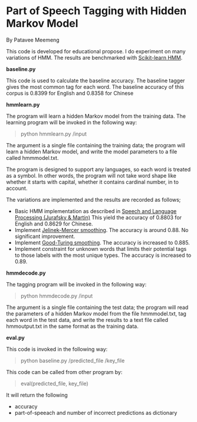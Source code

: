 # Part of Speech Tagging with Hidden Markov Model
By Patavee Meemeng

This code is developed for educational propose. I do experiment on many variations of HMM. The results are benchmarked with [Scikit-learn HMM](http://scikit-learn.sourceforge.net/stable/modules/hmm.html).

**baseline.py**

This code is used to calculate the baseline accuracy. The baseline tagger gives the most common tag for each word. The baseline accuracy of this corpus is 0.8399 for English and 0.8358 for Chinese


**hmmlearn.py**

The program will learn a hidden Markov model from the training data. The learning program will be invoked in the following way:

> python hmmlearn.py /input


The argument is a single file containing the training data; the program will learn a hidden Markov model, and write the model parameters to a file called hmmmodel.txt. 

The program is designed to support any languages, so each word is treated as a symbol. In other words, the program will not take word shape like whether it starts with capital, whether it contains cardinal number, in to account.

The variations are implemented and the results are recorded as follows;

* Basic HMM implementation as described in [Speech and Language Processing (Jurafsky & Martin)](https://web.stanford.edu/~jurafsky/slp3/10.pdf) This yield the accuracy of 0.8803 for English and 0.8629 for Chinese.
* Implement [Jelinek-Mercer smoothing](https://nlp.stanford.edu/~wcmac/papers/20050421-smoothing-tutorial.pdf). The accuracy is around 0.88. No significant improvement.
* Implement [Good-Turing smoothing](https://nlp.stanford.edu/~wcmac/papers/20050421-smoothing-tutorial.pdf). The accuracy is increased to 0.885.
* Implement constraint for unknown words that limits their potential tags to those labels with the most unique types. The accuracy is increased to 0.89.


**hmmdecode.py**

The tagging program will be invoked in the following way:

> python hmmdecode.py /input

The argument is a single file containing the test data; the program will read the parameters of a hidden Markov model from the file hmmmodel.txt, tag each word in the test data, and write the results to a text file called hmmoutput.txt in the same format as the training data.


**eval.py**

This code is invoked in the following way:
> python baseline.py /predicted_file /key_file

This code can be called from other program by:
>eval(predicted_file, key_file)

It will return the following 
* accuracy 
* part-of-speeach and number of incorrect predictions as dictionary